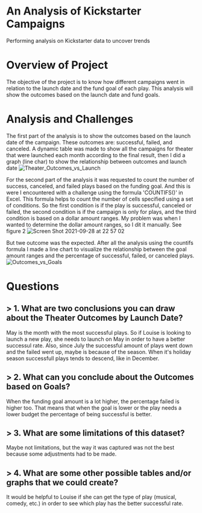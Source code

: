 # An Analysis of Kickstarter Campaigns
Performing analysis on Kickstarter data to uncover trends

# Overview of Project
The objective of the project is to know how different campaigns went in relation to the launch date and the fund goal of each play. This analysis will show the outcomes based on the launch date and fund goals.

# Analysis and Challenges
The first part of the analysis is to show the outcomes based on the launch date of the campaign. These outcomes are: successful, failed, and canceled.
A dynamic table was made to show all the campaigns for theater that were launched each month according to the final result, then I did a graph (line char) to show the relationship between outcomes and launch date
![Theater_Outcomes_vs_Launch](https://user-images.githubusercontent.com/90527537/135199852-be47b0b7-b646-454e-acc0-463b0805c5b5.png)

For the second part of the analysis it was requested to count the number of success, canceled, and failed plays based on the funding goal. And this is were I encountered with a challenge using the formula 'COUNTIFS()' in Excel. This formula helps to count the number of cells specified using a set of conditions. So the first condition is if the play is successful, canceled or failed, the second condition is if the campaign is only for plays, and the third condition is based on a dollar amount ranges.
My problem was when I wanted to determine the dollar amount ranges, so I dit it manually. See figure 2
![Screen Shot 2021-09-28 at 22 57 02](https://user-images.githubusercontent.com/90527537/135200888-f07c5bad-28b6-442d-8328-586765e767f7.png)

But twe outcome was the expected. After all the analysis using the countifs formula I made a line chart to visualize the relationship between the goal amount ranges and the percentage of successful, failed, or canceled plays.
![Outcomes_vs_Goals](https://user-images.githubusercontent.com/90527537/135201097-63166ea2-cff8-44d6-b0b2-fe8c7af6f779.png)

# Questions
## > 1. What are two conclusions you can draw about the Theater Outcomes by Launch Date?
May is the month with the most successful plays. So if Louise is looking to launch a new play, she needs to launch on May in order to have a better successul rate.
Also, since July the successful amount of plays went down and the failed went up, maybe is because of the season. When it's holiday season successfull plays tends to descend, like in December.

## > 2. What can you conclude about the Outcomes based on Goals?
When the funding goal amount is a lot higher, the percentage failed is higher too. That means that when the goal is lower or the play needs a lower budget the percentage of being successful is better.

## > 3. What are some limitations of this dataset?
Maybe not limitations, but the way it was captured was not the best because some adjustments had to be made.

## > 4. What are some other possible tables and/or graphs that we could create?
It would be helpful to Louise if she can get the type of play (musical, comedy, etc.) in order to see which play has the better successful rate.
